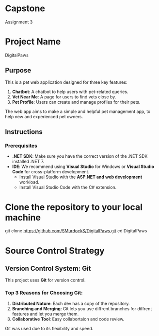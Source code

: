 # Capstone
Assignment 3

# Project Name
DigitalPaws

## Purpose
This is a pet web application designed for three key features:
1. **Chatbot**: A chatbot to help users with pet-related queries.
2. **Vet Near Me**: A page for users to find vets close by.
3. **Pet Profile**: Users can create and manage profiles for their pets.

The web app aims to make a simple and helpful pet management app, to help new and experienced pet owners.

## Instructions

### Prerequisites

- **.NET SDK**: Make sure you have the correct version of the .NET SDK installed .NET 7.
- **IDE**: We recommend using **Visual Studio** for Windows or **Visual Studio Code** for cross-platform development.
  - Install Visual Studio with the **ASP.NET and web development** workload.
  - Install Visual Studio Code with the C# extension.

# Clone the repository to your local machine
git clone https://github.com/SMurdockS/DigitalPaws.git
cd DigitalPaws

# Source Control Strategy

## Version Control System: Git

This project uses **Git** for version control. 

### Top 3 Reasons for Choosing Git:

1. **Distributed Nature**: Each dev has a copy of the repository.
2. **Branching and Merging**: Git lets you use diffrent branches for diffrent features and let you merge them.
3. **Collaborative Tool**: Easy collabortaion and code review.

Git was used due to its flexibility and speed.








